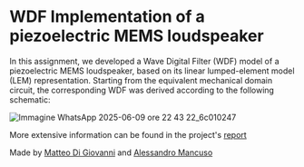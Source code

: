 # WDF Implementation of a piezoelectric MEMS loudspeaker
In this assignment, we developed a Wave Digital Filter (WDF) model of a piezoelectric MEMS loudspeaker, based on its linear lumped-element model (LEM) representation.
Starting from the equivalent mechanical domain circuit, the corresponding WDF was derived according to the following schematic:

![Immagine WhatsApp 2025-06-09 ore 22 43 22_6c010247](https://github.com/user-attachments/assets/4cda7e78-a396-40de-8293-9a86d7285b91)

More extensive information can be found in the project's [report](Report.pdf)

Made by [Matteo Di Giovanni](https://github.com/matteodigii) and [Alessandro Mancuso](https://github.com/AleMancusoPOLI)
